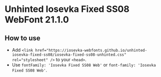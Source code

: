 # Unhinted Iosevka Fixed SS08 WebFont 21.1.0

## How to use

- Add `<link href="https://iosevka-webfonts.github.io/unhinted-iosevka-fixed-ss08/iosevka-fixed-ss08-unhinted.css" rel="stylesheet" />` to your `<head>`.
- Use `fontFamily: 'Iosevka Fixed SS08 Web'` or `font-family: 'Iosevka Fixed SS08 Web'`.
